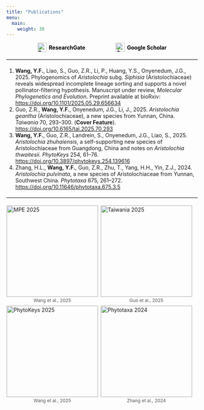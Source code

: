 ```yaml
---
title: "Publications"
menu:
  main:
    weight: 30
---
```


<style>
  .pub-link-row{
    display:flex;
    justify-content:center;
    align-items:center;
    gap:80px; /* 两个链接间距 */
    margin: .5rem 0 1rem 0;
    flex-wrap:wrap;
  }
  .pub-link{
    display:inline-flex;
    align-items:center;
    gap:6px; /* 图标与文字间距 */
    text-decoration:none;
    color:#000; /* 链接文字颜色，可换成主题色 */
    font-weight:700;
  }
  .pub-link:hover{
    text-decoration:underline;
  }
  .pub-link img{
    height:24px; /* 统一高度 */
    width:auto;
    display:block;
  }
  .thin-divider{
    border:none;
    border-top:1px solid #ccc;
    margin:1.2rem 0;
  }
</style>

<div class="pub-link-row">
  <!-- ResearchGate -->
  <a class="pub-link" href="https://www.researchgate.net/profile/Yifan-Wang-188" target="_blank" rel="noopener">
    <img src="/img/icons/researchgate-official.png" alt="ResearchGate">
    <span>ResearchGate</span>
  </a>

  <!-- Google Scholar -->
  <a class="pub-link" href="https://scholar.google.com/citations?user=Jkx1GyYAAAAJ&hl=en" target="_blank" rel="noopener">
    <img src="/img/icons/googlescholar-official.png" alt="Google Scholar">
    <span>Google Scholar</span>
  </a>
</div>

<hr class="thin-divider">


<!-- Publications List -->
<ol>
  <li>
    <strong>Wang, Y.F.</strong>, Liao, S., Guo, Z.R., Li, P., Huang, Y.S., Onyenedum, J.G., 2025. 
    Phylogenomics of <i>Aristolochia</i> subg. <i>Siphisia</i> (Aristolochiaceae) reveals widespread incomplete lineage sorting and supports a novel pollinator-filtering hypothesis. 
    Manuscript under review, <em>Molecular Phylogenetics and Evolution</em>. Preprint available at bioRxiv: 
    <a href="https://doi.org/10.1101/2025.05.29.656634" target="_blank">https://doi.org/10.1101/2025.05.29.656634</a>
  </li>
  <li>
    Guo, Z.R., <strong>Wang, Y.F.</strong>, Onyenedum, J.G., Li, J., 2025. 
    <i>Aristolochia geantha</i> (Aristolochiaceae), a new species from Yunnan, China. 
    <em>Taiwania</em> 70, 293–300. (<strong>Cover Feature</strong>).
    <a href="https://doi.org/10.6165/tai.2025.70.293" target="_blank">https://doi.org/10.6165/tai.2025.70.293</a>
  </li>
  
  <li>
    <strong>Wang, Y.F.</strong>, Guo, Z.R., Landrein, S., Onyenedum, J.G., Liao, S., 2025. 
    <i>Aristolochia zhuhaiensis</i>, a self-supporting new species of Aristolochiaceae from Guangdong, China and notes on <i>Aristolochia thwaitesii</i>. 
    <em>PhytoKeys</em> 254, 61–76. 
    <a href="https://doi.org/10.3897/phytokeys.254.139616" target="_blank">https://doi.org/10.3897/phytokeys.254.139616</a>
  </li>
  <li>
    Zhang, H.L., <strong>Wang, Y.F.</strong>, Guo, Z.R., Zhu, T., Yang, H.H., Yin, Z.J., 2024. 
    <i>Aristolochia pulvinata</i>, a new species of Aristolochiaceae from Yunnan, Southwest China. 
    <em>Phytotaxa</em> 675, 261–272. 
    <a href="https://doi.org/10.11646/phytotaxa.675.3.5" target="_blank">https://doi.org/10.11646/phytotaxa.675.3.5</a>
  </li>
</ol>

<hr class="thin-divider">

<style>
  /* 统一控制封面高度：只改这一行就能整体变高/变低 */
  .cover-gallery { --cover-h: 240px; }

  /* 用 flex 包裹，按内容宽度排布，空间不够就换行；不再用固定列网格 */
  .cover-gallery{
    display: flex;
    flex-wrap: wrap;
    gap: 6px;              /* 图片之间很窄的间距 */
    align-items: flex-start;
    justify-content: flex-start;
    margin-top: .5rem;
    margin-bottom: 1.5rem;
  }

  .cover-gallery figure{
    margin: 0;
    display: flex;
    flex-direction: column;
    align-items: center;   /* caption 居中，可改为 flex-start 左对齐 */
    flex: 0 0 auto;        /* 关键：不要伸缩，宽度由图片自然决定 */
  }

  /* 核心：固定高度 + 等比缩放；不设 max-width，避免被列宽压窄 */
  .cover-gallery img{
    height: var(--cover-h);
    width: auto;
    display: block;
    border: 1px solid #ddd;
  }

  /* 小屏兜底：避免超宽图片溢出屏幕（单列时高度改为自适应没关系） */
  @media (max-width: 600px){
    .cover-gallery img{ max-width: 100%; height: auto; }
  }

  /* 让 caption 紧贴图片且底边整齐 */
  .cover-gallery figcaption{
    margin-top: 2px;       /* 很小的间距 */
    line-height: 1.2;
    font-size: .85em;
    color: #555;
    white-space: nowrap;   /* 避免换行，底边统一 */
    min-height: 1.2em;     /* 固定一行的高度，行底对齐更整齐 */
  }
</style>



<div class="cover-gallery">
  <figure>
    <img src="/img/covers/mpe2025.png" alt="MPE 2025">
    <figcaption>Wang et al., 2025</figcaption>
  </figure>

  <figure>
    <img src="/img/covers/taiwania2025.png" alt="Taiwania 2025">
    <figcaption>Guo et al., 2025</figcaption>
  </figure>

  <figure>
    <img src="/img/covers/pk2025.png" alt="PhytoKeys 2025">
    <figcaption>Wang et al., 2025</figcaption>
  </figure>

  <figure>
    <img src="/img/covers/pt2024.png" alt="Phytotaxa 2024">
    <figcaption>Zhang et al., 2024</figcaption>
  </figure>
</div>

